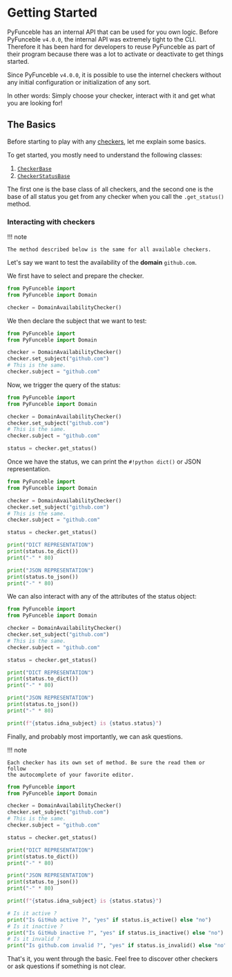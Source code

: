 # Getting Started

PyFunceble has an internal API that can be used for you own logic. Before
PyFunceble `v4.0.0`, the internal API was extremely tight to the CLI. Therefore
it has been hard for developers to reuse PyFunceble as part of their program
because there was a lot to activate or deactivate to get things started.

Since PyFunceble `v4.0.0`, it is possible to use the internel checkers without
any initial configuration or initialization of any sort.

In other words: Simply choose your checker, interact with it and get what you
are looking for!

## The Basics

[//]: # (TODO: Fix link)
Before starting to play with any [checkers](./api-reference/checker/index.md),
let me explain some basics.

To get started, you mostly need to understand the following classes:

1. [`CheckerBase`](./api-reference/checker/base.md)
2. [`CheckerStatusBase`](./api-reference/checker/status_base.md)

The first one is the base class of all checkers, and the second one is the
base of all status you get from any checker when you call the `.get_status()`
method.

### Interacting with checkers

!!! note

    The method described below is the same for all available checkers.

Let's say we want to test the availability of the **domain** `github.com`.

We first have to select and prepare the checker.

```python linenums="1"
from PyFunceble import
from PyFunceble import Domain

checker = DomainAvailabilityChecker()
```

We then declare the subject that we want to test:

```python linenums="1" hl_lines="4 5 6"
from PyFunceble import
from PyFunceble import Domain

checker = DomainAvailabilityChecker()
checker.set_subject("github.com")
# This is the same.
checker.subject = "github.com"
```

Now, we trigger the query of the status:

```python linenums="1" hl_lines="8"
from PyFunceble import
from PyFunceble import Domain

checker = DomainAvailabilityChecker()
checker.set_subject("github.com")
# This is the same.
checker.subject = "github.com"

status = checker.get_status()
```

Once we have the status, we can print the `#!python dict()` or JSON
representation.

```python linenums="1" hl_lines="10 11 12 14 15 16"
from PyFunceble import
from PyFunceble import Domain

checker = DomainAvailabilityChecker()
checker.set_subject("github.com")
# This is the same.
checker.subject = "github.com"

status = checker.get_status()

print("DICT REPRESENTATION")
print(status.to_dict())
print("-" * 80)

print("JSON REPRESENTATION")
print(status.to_json())
print("-" * 80)
```

We can also interact with any of the attributes of the status object:

```python linenums="1" hl_lines="18"
from PyFunceble import
from PyFunceble import Domain

checker = DomainAvailabilityChecker()
checker.set_subject("github.com")
# This is the same.
checker.subject = "github.com"

status = checker.get_status()

print("DICT REPRESENTATION")
print(status.to_dict())
print("-" * 80)

print("JSON REPRESENTATION")
print(status.to_json())
print("-" * 80)

print(f"{status.idna_subject} is {status.status}")
```

Finally, and probably most importantly, we can ask questions.

!!! note

    Each checker has its own set of method. Be sure the read them or follow
    the autocomplete of your favorite editor.

```python linenums="1" hl_lines="20 21 22 23 24 25"
from PyFunceble import
from PyFunceble import Domain

checker = DomainAvailabilityChecker()
checker.set_subject("github.com")
# This is the same.
checker.subject = "github.com"

status = checker.get_status()

print("DICT REPRESENTATION")
print(status.to_dict())
print("-" * 80)

print("JSON REPRESENTATION")
print(status.to_json())
print("-" * 80)

print(f"{status.idna_subject} is {status.status}")

# Is it active ?
print("Is GitHub active ?", "yes" if status.is_active() else "no")
# Is it inactive ?
print("Is GitHub inactive ?", "yes" if status.is_inactive() else "no")
# Is it invalid ?
print("Is github.com invalid ?", "yes" if status.is_invalid() else "no")
```

That's it, you went through the basic. Feel free to discover other checkers or
ask questions if something is not clear.
